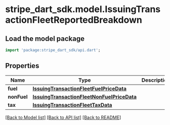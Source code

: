 # stripe_dart_sdk.model.IssuingTransactionFleetReportedBreakdown

## Load the model package
```dart
import 'package:stripe_dart_sdk/api.dart';
```

## Properties
Name | Type | Description | Notes
------------ | ------------- | ------------- | -------------
**fuel** | [**IssuingTransactionFleetFuelPriceData**](IssuingTransactionFleetFuelPriceData.md) |  | [optional] 
**nonFuel** | [**IssuingTransactionFleetNonFuelPriceData**](IssuingTransactionFleetNonFuelPriceData.md) |  | [optional] 
**tax** | [**IssuingTransactionFleetTaxData**](IssuingTransactionFleetTaxData.md) |  | [optional] 

[[Back to Model list]](../README.md#documentation-for-models) [[Back to API list]](../README.md#documentation-for-api-endpoints) [[Back to README]](../README.md)


